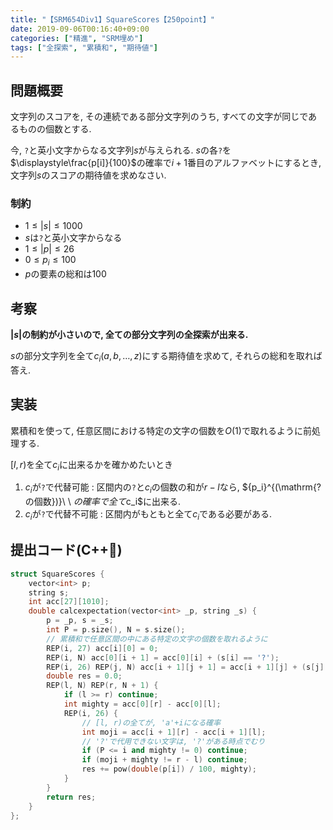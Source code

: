 ```yaml
---
title: "【SRM654Div1】SquareScores【250point】"
date: 2019-09-06T00:16:40+09:00
categories: ["精進", "SRM埋め"]
tags: ["全探索", "累積和", "期待値"]
---
```


## 問題概要

文字列のスコアを, その連続である部分文字列のうち, すべての文字が同じであるものの個数とする.

今, `?`と英小文字からなる文字列$s$が与えられる. $s$の各`?`を$\displaystyle\frac{p[i]}{100}$の確率で$i+1$番目のアルファベットにするとき, 文字列$s$のスコアの期待値を求めなさい.

### 制約

- $1 \leq |s| \leq 1000$
- $s$は`?`と英小文字からなる
- $1 \leq |p| \leq 26$
- $0 \leq p_i \leq 100$
- $p$の要素の総和は$100$

## 考察

**$|s|$の制約が小さいので, 全ての部分文字列の全探索が出来る.**

$s$の部分文字列を全て$c_i(a, b, \ldots, z)$にする期待値を求めて, それらの総和を取れば答え.

## 実装

累積和を使って, 任意区間における特定の文字の個数を$O(1)$で取れるように前処理する.

$[l, r)$を全て$c_i$に出来るかを確かめたいとき

1. $c_i$が`?`で代替可能 : 区間内の`?`と$c_i$の個数の和が$r - l$なら, ${p_i}^{(\mathrm{?の個数})}\ \ $の確率で全て$c_i$に出来る.
2. $c_i$が`?`で代替不可能 : 区間内がもともと全て$c_i$である必要がある.

## 提出コード(C++:high_brightness:)

```cpp
struct SquareScores {
    vector<int> p;
    string s;
    int acc[27][1010];
    double calcexpectation(vector<int> _p, string _s) {
        p = _p, s = _s;
        int P = p.size(), N = s.size();
        // 累積和で任意区間の中にある特定の文字の個数を取れるように
        REP(i, 27) acc[i][0] = 0;
        REP(i, N) acc[0][i + 1] = acc[0][i] + (s[i] == '?');
        REP(i, 26) REP(j, N) acc[i + 1][j + 1] = acc[i + 1][j] + (s[j] == 'a' + i);
        double res = 0.0;
        REP(l, N) REP(r, N + 1) {
            if (l >= r) continue;
            int mighty = acc[0][r] - acc[0][l];
            REP(i, 26) {
                // [l, r)の全てが, 'a'+iになる確率
                int moji = acc[i + 1][r] - acc[i + 1][l];
                // '?'で代用できない文字は, '?'がある時点でむり
                if (P <= i and mighty != 0) continue;
                if (moji + mighty != r - l) continue;
                res += pow(double(p[i]) / 100, mighty);
            }
        }
        return res;
    }
};
```
